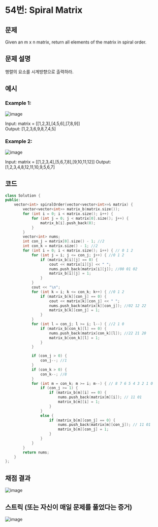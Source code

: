 # 54번: Spiral Matrix

## 문제
Given an m x n matrix, return all elements of the matrix in spiral order.

## 문제 설명
행렬의 요소를 시계방향으로 출력하라.

## 예시
### Example 1:  
![image](https://github.com/algo-idle/algo-study/assets/92175769/08d45da8-609d-4c01-8289-0726a80cdf02)

Input: matrix = [[1,2,3],[4,5,6],[7,8,9]]  
Output: [1,2,3,6,9,8,7,4,5] 

### Example 2:     
![image](https://github.com/algo-idle/algo-study/assets/92175769/47b48979-15d2-4d6a-9565-a3da36b70472)

Input: matrix = [[1,2,3,4],[5,6,7,8],[9,10,11,12]]
Output: [1,2,3,4,8,12,11,10,9,5,6,7]

## 코드
```cpp
class Solution {
public:
    vector<int> spiralOrder(vector<vector<int>>& matrix) {
        vector<vector<int>> matrix_b(matrix.size());
        for (int i = 0; i < matrix.size(); i++) {
            for (int j = 0; j < matrix[0].size(); j++) {
                matrix_b[i].push_back(0);
            }
        }
        vector<int> nums;
        int con_j = matrix[0].size() - 1; //2
        int con_k = matrix.size() - 1; //2
        for (int i = 0; i < matrix.size(); i++) { // 0 1 2
            for (int j = i; j <= con_j; j++) { //0 1 2
                if (matrix_b[i][j] == 0) {
                    cout << matrix[i][j] << " ";
                    nums.push_back(matrix[i][j]); //00 01 02
                    matrix_b[i][j] = 1;
                }
            }
            cout << "\n";
            for (int k = i; k <= con_k; k++) { //0 1 2
                if (matrix_b[k][con_j] == 0) {
                    cout << matrix[k][con_j] << " ";
                    nums.push_back(matrix[k][con_j]); //02 12 22
                    matrix_b[k][con_j] = 1;
                }
            }
            for (int l = con_j; l >= i; l--) { //2 1 0
                if (matrix_b[con_k][l] == 0) {
                    nums.push_back(matrix[con_k][l]); //22 21 20
                    matrix_b[con_k][l] = 1;
                }
            }

            if (con_j > 0) {
                con_j--; //1
            }
            if (con_k > 0) {
                con_k--; //8
            }
            for (int m = con_k; m >= i; m--) { // 8 7 6 5 4 3 2 1 0
                if (con_j >= 1) {
                    if (matrix_b[m][i] == 0) {
                        nums.push_back(matrix[m][i]); // 11 01
                        matrix_b[m][i] = 1;
                    }
                }
                else {
                    if (matrix_b[m][con_j] == 0) {
                        nums.push_back(matrix[m][con_j]); // 11 01
                        matrix_b[m][con_j] = 1;
                    }
                }
            }
        }
        return nums;
    }
};
```

## 채점 결과
![image](https://github.com/algo-idle/algo-study/assets/92175769/73dab828-6817-4e17-a068-ae2739cb120f)

## 스트릭 (또는 자신이 매일 문제를 풀었다는 증거)
![image](https://github.com/algo-idle/algo-study/assets/92175769/aa79f527-0e9c-4d10-b9e4-397e785d4d7d)
